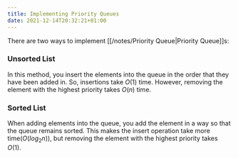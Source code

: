 ```yaml
---
title: Implementing Priority Queues
date: 2021-12-14T20:32:21+01:00
---
```

There are two ways to implement [[/notes/Priority Queue|Priority Queue]]s:

### Unsorted List
In this method, you insert the elements into the queue in the order that they have been added in. So, insertions take $O(1)$ time. However, removing the element with the highest priority takes $O(n)$ time.

### Sorted List
When adding elements into the queue, you add the element in a way so that the queue remains sorted. This makes the insert operation take more time($O(log_2n)$), but removing the element with the highest priority takes $O(1)$.